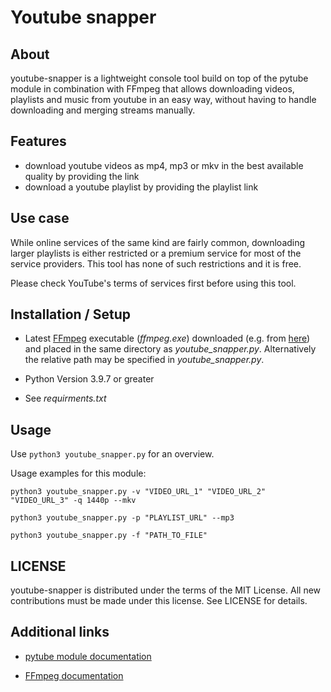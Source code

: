 # Youtube snapper

## About

youtube-snapper is a lightweight console tool build on top of
the pytube module in combination with FFmpeg that allows downloading videos,
playlists and music from youtube in an easy way, without having to handle
downloading and merging streams manually.

## Features

- download youtube videos as mp4, mp3 or mkv in the best available quality by
providing the link
- download a youtube playlist by providing the playlist link

## Use case

While online services of the same kind are fairly common, downloading larger
playlists is either restricted or a premium service for most of the service
providers. This tool has none of such restrictions and it is free.

Please check YouTube's terms of services first before using this tool.

## Installation / Setup

- Latest [FFmpeg](https://ffmpeg.org/download.html) executable (*ffmpeg.exe*) downloaded (e.g. from [here](https://github.com/BtbN/FFmpeg-Builds/releases)) and placed in the same  directory
as *youtube_snapper.py*. Alternatively the
relative path may be specified in *youtube_snapper.py*.

- Python Version 3.9.7 or greater

- See *requirments.txt*

## Usage

Use `python3 youtube_snapper.py` for an overview.

Usage examples for this module:

`python3 youtube_snapper.py -v "VIDEO_URL_1" "VIDEO_URL_2" "VIDEO_URL_3" -q 1440p --mkv`

`python3 youtube_snapper.py -p "PLAYLIST_URL" --mp3`

`python3 youtube_snapper.py -f "PATH_TO_FILE"`

## LICENSE

youtube-snapper is distributed under the terms of the MIT License. All new contributions must be made under this license. See LICENSE for details.

## Additional links

- [pytube module documentation](https://pytube.io/en/latest/api.html#stream-object)

- [FFmpeg documentation](https://ffmpeg.org/ffmpeg.html)
